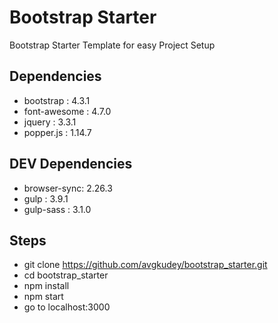 # Bootstrap Starter
Bootstrap Starter Template for easy Project Setup

## Dependencies
* bootstrap    : 4.3.1
* font-awesome : 4.7.0
* jquery       : 3.3.1
* popper.js    : 1.14.7

## DEV Dependencies
* browser-sync: 2.26.3
* gulp        : 3.9.1
* gulp-sass   : 3.1.0


## Steps

* git clone https://github.com/avgkudey/bootstrap_starter.git
* cd bootstrap_starter
* npm install
* npm start
* go to localhost:3000

